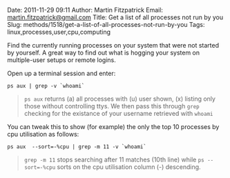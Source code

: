 Date: 2011-11-29 09:11
Author: Martin Fitzpatrick
Email: martin.fitzpatrick@gmail.com
Title: Get a list of all processes not run by you
Slug: methods/1518/get-a-list-of-all-processes-not-run-by-you
Tags: linux,processes,user,cpu,computing

Find the currently running processes on your system that were not started by yourself. A great way to find out what is hogging your system on multiple-user setups or remote logins.









Open up a terminal session and enter:

	ps aux | grep -v `whoami`



>`ps aux` returns (a) all processes with (u) user shown, (x) listing only those without controlling ttys. We then pass this through `grep` checking for the existance of your username retrieved with `whoami`


You can tweak this to show (for example) the only the top 10 processes by cpu utilisation as follows:

	ps aux  --sort=-%cpu | grep -m 11 -v `whoami`





>`grep -m 11` stops searching after 11 matches (10th line) while `ps --sort=-%cpu` sorts on the cpu utilisation column (-) descending.




